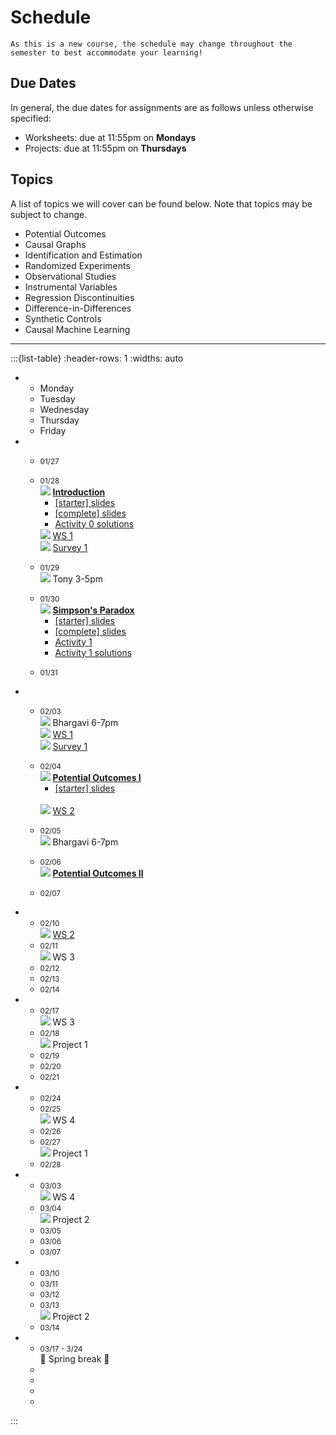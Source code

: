 
# Schedule

```{warning}
As this is a new course, the schedule may change throughout the semester to best accommodate your learning!
```

## Due Dates

In general, the due dates for assignments are as follows unless otherwise specified:

- Worksheets: due at 11:55pm on **Mondays**
- Projects: due at 11:55pm on **Thursdays**

## Topics

A list of topics we will cover can be found below. Note that topics may be subject to change.

- Potential Outcomes 
- Causal Graphs
- Identification and Estimation
- Randomized Experiments
- Observational Studies
- Instrumental Variables
- Regression Discontinuities
- Difference-in-Differences
- Synthetic Controls
- Causal Machine Learning

---

:::{list-table}
:header-rows: 1
:widths: auto

*   
    - Monday
    - Tuesday
    - Wednesday
    - Thursday
    - Friday

*   
    - <small>01/27</small>
    - <small>01/28</small>
    <br>![](https://img.shields.io/badge/Class:-1f77b4) <b><u>Introduction</u></b><ul style="margin-top:-1em;"><li>[[starter] slides](https://moodle.mtholyoke.edu/pluginfile.php/1440025/mod_resource/content/1/lec00-intro-starter.pdf)</li><li>[[complete] slides](https://moodle.mtholyoke.edu/pluginfile.php/1442123/mod_resource/content/1/lec00-intro.pdf)</li><li>[Activity 0 solutions](https://docs.google.com/document/d/1lOVX3dLcllmNyfnN7H98i64lX9DY9jigX6ZsH36V6oU/edit?usp=sharing)</li></ul>
    ![](https://img.shields.io/badge/Released:-2ca02c) [WS 1](ws1)
    <br>![](https://img.shields.io/badge/Released:-2ca02c) [Survey 1](https://www.gradescope.com/courses/950344/assignments/5680811)

    - <small>01/29</small><br>![](https://img.shields.io/badge/Office%20Hours:-ff7f0e) Tony 3-5pm
    - <small>01/30</small>
    <br>![](https://img.shields.io/badge/Class:-1f77b4) <b><u>Simpson's Paradox</u></b><ul style="margin-top:-1em;"><li>[[starter] slides](https://moodle.mtholyoke.edu/pluginfile.php/1443157/mod_resource/content/1/lec01-simpsons-starter.pdf)</li><li>[[complete] slides](https://moodle.mtholyoke.edu/pluginfile.php/1444180/mod_resource/content/1/lec01-simpsons.pdf)</li><li>[Activity 1](activity1)</li><li>[Activity 1 solutions](activity1_solution)</li></ul>
    
    - <small>01/31</small>

*   
    - <small>02/03</small><br>![](https://img.shields.io/badge/Office%20Hours:-ff7f0e) Bhargavi 6-7pm
    <br>![](https://img.shields.io/badge/Due:-d62728) [WS 1](ws1)
    <br>![](https://img.shields.io/badge/Due:-d62728) [Survey 1](https://www.gradescope.com/courses/950344/assignments/5680811)
    
    - <small>02/04</small>
    <br>![](https://img.shields.io/badge/Class:-1f77b4) <b><u>Potential Outcomes I</u></b><ul style="margin-top:-1em;"><li>[[starter] slides](https://moodle.mtholyoke.edu/pluginfile.php/1446144/mod_resource/content/1/lec02-potential-outcomes-starter.pdf
)</li></ul>
    <br>![](https://img.shields.io/badge/Released:-2ca02c) [WS 2](ws2)
    - <small>02/05</small><br>![](https://img.shields.io/badge/Office%20Hours:-ff7f0e) Bhargavi 6-7pm
    - <small>02/06</small>
    <br>![](https://img.shields.io/badge/Class:-1f77b4) <b><u>Potential Outcomes II</u></b>
    - <small>02/07</small>

*   
    - <small>02/10</small>
    <br>![](https://img.shields.io/badge/Due:-d62728) [WS 2](ws2)
    - <small>02/11</small>
    <br>![](https://img.shields.io/badge/Released:-2ca02c) WS 3
    - <small>02/12</small>
    - <small>02/13</small>
    - <small>02/14</small>

*   
    - <small>02/17</small>
    <br>![](https://img.shields.io/badge/Due:-d62728) WS 3
    - <small>02/18</small>
    <br>![](https://img.shields.io/badge/Released:-2ca02c) Project 1
    - <small>02/19</small>
    - <small>02/20</small>
    - <small>02/21</small>

*   
    - <small>02/24</small>
    - <small>02/25</small>
    <br>![](https://img.shields.io/badge/Released:-2ca02c) WS 4
    - <small>02/26</small>
    - <small>02/27</small>
    <br>![](https://img.shields.io/badge/Due:-d62728) Project 1
    - <small>02/28</small>

*   
    - <small>03/03</small>
    <br>![](https://img.shields.io/badge/Due:-d62728) WS 4
    - <small>03/04</small>
    <br>![](https://img.shields.io/badge/Released:-2ca02c) Project 2
    - <small>03/05</small>
    - <small>03/06</small>
    - <small>03/07</small>

*   
    - <small>03/10</small>
    - <small>03/11</small>
    - <small>03/12</small>
    - <small>03/13</small>
    <br>![](https://img.shields.io/badge/Due:-d62728) Project 2
    - <small>03/14</small>

*   
    - <small>03/17 - 3/24</small> 
    <br>🌼 Spring break 🌸
    - 
    -
    - 
    - 
:::

<!--
Formatted list
<ul style="margin-top:-1em;"><li></li></ul>

-->

